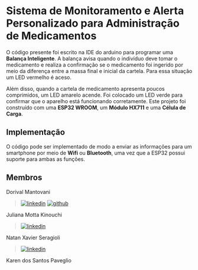 # Sistema de Monitoramento e Alerta Personalizado para Administração de Medicamentos 


O código presente foi escrito na IDE do arduino para programar uma **Balança Inteligente**. A balança avisa quando o indivíduo deve tomar o medicamento e realiza a confirmação se o medicamento foi ingerido por meio da diferença entre a massa final e inicial da cartela. Para essa situação um LED vermelho é aceso.


Além disso, quando a cartela de medicamento apresenta poucos comprimidos, um LED amarelo acende. Foi colocado um LED verde para confirmar que o aparelho está funcionando corretamente. Este projeto foi construído com uma **ESP32 WROOM**, um **Módulo HX711** e uma **Célula de Carga**.


## Implementação


O código pode ser implementado de modo a enviar as informações para um smartphone por meio de **Wifi** ou **Bluetooth**, uma vez que a ESP32 possui suporte para ambas as funções.


## Membros


Dorival Mantovani
>[![linkedin](https://img.shields.io/badge/linkedin-0A66C2?style=for-the-badge&logo=linkedin&logoColor=white)](https://www.linkedin.com/in/dorivalmantovani/)
[![github](https://img.shields.io/badge/GitHub-100000?style=for-the-badge&logo=github&logoColor=white)](https://github.com/D0r1valMant0van1)


Juliana Motta Kinouchi
>[![linkedin](https://img.shields.io/badge/linkedin-0A66C2?style=for-the-badge&logo=linkedin&logoColor=white)](https://www.linkedin.com/in/juliana-motta-kinouchi-410277212/)


Natan Xavier Seragioli
>[![linkedin](https://img.shields.io/badge/linkedin-0A66C2?style=for-the-badge&logo=linkedin&logoColor=white)](https://www.linkedin.com/in/natan-xavier-seragioli-bb0355184/)


Karen dos Santos Paveglio

